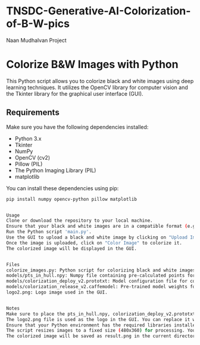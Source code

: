 # TNSDC-Generative-AI-Colorization-of-B-W-pics
Naan Mudhalvan Project


# Colorize B&W Images with Python

This Python script allows you to colorize black and white images using deep learning techniques. It utilizes the OpenCV library for computer vision and the Tkinter library for the graphical user interface (GUI).

## Requirements

Make sure you have the following dependencies installed:

- Python 3.x
- Tkinter
- NumPy
- OpenCV (cv2)
- Pillow (PIL)
- The Python Imaging Library (PIL)
- matplotlib

You can install these dependencies using pip:

```bash
pip install numpy opencv-python pillow matplotlib


Usage
Clone or download the repository to your local machine.
Ensure that your black and white images are in a compatible format (e.g., PNG, JPEG).
Run the Python script 'main.py'.
Use the GUI to upload a black and white image by clicking on "Upload Image".
Once the image is uploaded, click on "Color Image" to colorize it.
The colorized image will be displayed in the GUI.


Files
colorize_images.py: Python script for colorizing black and white images.
models/pts_in_hull.npy: Numpy file containing pre-calculated points for colorization.
models/colorization_deploy_v2.prototxt: Model configuration file for colorization.
models/colorization_release_v2.caffemodel: Pre-trained model weights for colorization.
logo2.png: Logo image used in the GUI.


Notes
Make sure to place the pts_in_hull.npy, colorization_deploy_v2.prototxt, and colorization_release_v2.caffemodel files in the models directory.
The logo2.png file is used as the logo in the GUI. You can replace it with your own logo if desired.
Ensure that your Python environment has the required libraries installed before running the script.
The script resizes images to a fixed size (480x360) for processing. You can modify this size according to your requirements.
The colorized image will be saved as result.png in the current directory.




